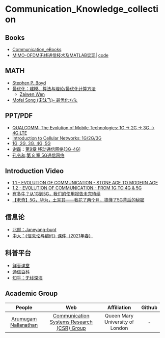 # Communication_Knowledge_collection

## Books
- [Communication_eBooks](https://github.com/TianLin0509/Communication_eBooks)
- [MIMO-OFDM无线通信技术及MATLAB实现](https://github.com/GentleYHui/-)| [code](https://github.com/LyricYang/MIMO_OFDM)

## MATH
- [Stephen P. Boyd](https://web.stanford.edu/~boyd/)
- [最优化：建模、算法与理论/最优化计算方法](http://faculty.bicmr.pku.edu.cn/~wenzw/optbook.html)
  - [Zaiwen Wen](http://faculty.bicmr.pku.edu.cn/~wenzw/index.html)
- [Mofei Song (宋沫飞)- 最优化方法](https://palm.seu.edu.cn/smf/)

## PPT/PDF
- [QUALCOMM: The Evolution of Mobile Technologies: 1G -> 2G -> 3G -> 4G LTE](https://www.qualcomm.com/content/dam/qcomm-martech/dm-assets/documents/the_evolution_of_mobile_technologies-wireless-networks.pdf)
- [Introduction to Cellular Networks: 1G/2G/3G](https://www.cse.wustl.edu/~jain/cse574-20/ftp/j_16cel.pdf)
- [1G, 2G, 3G, 4G, 5G](https://its-wiki.no/images/c/c8/From_1G_to_5G_Simon.pdf)
- [谢磊](https://cs.nju.edu.cn/lxie/IOT/index.psp)：[第9章 移动通信网络[3G-4G]](https://cs.nju.edu.cn/lxie/IOT/Ch9.pdf)
- [孔令和](https://www.cs.sjtu.edu.cn/~linghe.kong/index.html):[第 8 章 5G通信网络](https://www.cs.sjtu.edu.cn/~linghe.kong/CS339/Download/5G.pdf)

## Introduction Video
- [1.1 - EVOLUTION OF COMMUNICATION - STONE AGE TO MODERN AGE](https://www.youtube.com/watch?v=oxTUC5I22LU)
- [1.2 - EVOLUTION OF COMMUNICATION - FROM 1G TO 4G & 5G](https://www.youtube.com/watch?v=2nsEAw_SirQ)
- [有多牛？从1G到5G，我们的使用报告未完待续](https://www.bilibili.com/video/BV1Cv4y1N7nG/?spm_id_from=333.337.search-card.all.click&vd_source=c285a47852f4b63fa36527fb012c7254)
- [【老奇】5G，华为，土耳其——我花了两个月，搞懂了5G背后的秘密](https://www.bilibili.com/video/BV1fq4y1g7hq/?spm_id_from=333.337.search-card.all.click&vd_source=c285a47852f4b63fa36527fb012c7254)

## 信息论

- [北邮：Janeyang-bupt](https://space.bilibili.com/453434943)
- [中大：《信息论与编码》课件（2021年春）](https://cse.sysu.edu.cn/coin/ITC.html)

## 科普平台
- [鲜枣课堂](http://212.64.71.66/)
- [通信百科](http://www.ictbaike.com/)
- [知乎：无线深海](https://www.zhihu.com/people/fu-you-cai-cai)


## Academic Group
| People | Web | Affiliation | Github |
| :---: | :---: | :---: | :---: |
| [Arumugam Nallanathan](https://scholar.google.com/citations?user=PUSZggsAAAAJ&hl=en) | [Communication Systems Research (CSR) Group](https://csr.eecs.qmul.ac.uk/) | Queen Mary University of London | - |